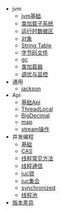 * jvm
    * [jvm基础](/java/java/base/jvm/doc/1-jvm)
    * [类加载子系统](/java/java/base/jvm/doc/2-jvm)
    * [运行时数据区](/java/java/base/jvm/doc/3-rundata)
    * [对象](/java/java/base/jvm/doc/4-object)
    * [String Table](/java/java/base/jvm/doc/5-jvm)
    * [字节码文件](/java/java/base/jvm/doc/6-classfile)
    * [gc](/java/java/base/jvm/doc/7-gc)
    * [类加载器](/java/java/base/jvm/doc/8-classload)
    * [调优与监控](/java/java/base/jvm/doc/9-optimize)
* 通用
    * [jackson](/java/java/base/common/1-jackson)
* Api
    * [基础Api](/java/java/base/api/1-base)
    * [ThreadLocal](/java/java/base/api/2-thread)
    * [BigDecimal](/java/java/base/api/3-bigDecimal)
    * [map](/java/java/base/api/4-map)
    * [stream操作](/java/java/base/api/6-stream)
* 并发编程
    * [基础](/java/java/base/concurrent/1-base)
    * [CAS](/java/java/base/concurrent/2-cas)
    * [线程常见方法](/java/java/base/concurrent/3-method)
    * [线程通信](/java/java/base/concurrent/4-signalCommunication)
    * [juc锁](/java/java/base/concurrent/4-juc-lock)
    * [juc集合](/java/java/base/concurrent/5-juc-con)
    * [synchronized](/java/java/base/concurrent/5-synchronized)  
    * [线程池](/java/java/base/concurrent/7-threadpool)
* [版本差异](/java/java/base/version)